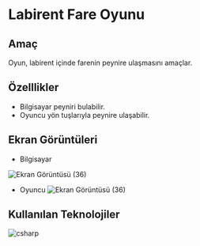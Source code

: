 # Labirent Fare Oyunu

## Amaç

Oyun, labirent içinde farenin peynire ulaşmasını amaçlar.

## Özelllikler

* Bilgisayar peyniri bulabilir.
* Oyuncu yön tuşlarıyla peynire ulaşabilir.

## Ekran Görüntüleri

* Bilgisayar

![Ekran Görüntüsü (36)](https://user-images.githubusercontent.com/48556212/71690763-b1e39000-2db6-11ea-938b-b8f93d28edf1.png)

* Oyuncu
![Ekran Görüntüsü (36)](https://user-images.githubusercontent.com/48556212/71690770-b60fad80-2db6-11ea-8522-1cd6c18f4159.png)


## Kullanılan Teknolojiler

![csharp](https://user-images.githubusercontent.com/48556212/71685279-de90ab00-2da8-11ea-97f7-3489f6ab5f19.png)


